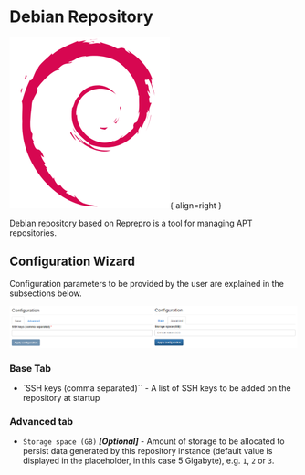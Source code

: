 # Debian Repository

![Debian Repository Logo](img/debian-repository-logo.png){ align=right }

Debian repository based on Reprepro is a tool for managing APT repositories.

## Configuration Wizard

Configuration parameters to be provided by the user are explained in the subsections below.

![Debian Repository configuration wizard](./img/debian-repository-screenshot-01.png)

### Base Tab

- `SSH keys (comma separated)`` - A list of SSH keys to be added on the repository at startup

### Advanced tab

- `Storage space (GB)` ***[Optional]*** - Amount of storage to be allocated to persist data generated by this repository instance (default value is displayed in the placeholder, in this case 5 Gigabyte), e.g. `1`, `2` or `3`.